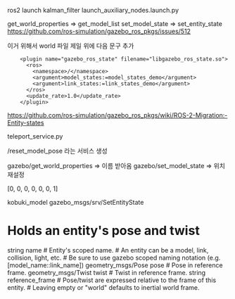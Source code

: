 ros2 launch kalman_filter launch_auxiliary_nodes.launch.py

get_world_properties => get_model_list
set_model_state => set_entity_state
https://github.com/ros-simulation/gazebo_ros_pkgs/issues/512

이거 위해서 world 파일 제일 위에 다음 문구 추가

```
    <plugin name="gazebo_ros_state" filename="libgazebo_ros_state.so">
      <ros>
        <namespace>/</namespace>
        <argument>model_states:=model_states_demo</argument>
        <argument>link_states:=link_states_demo</argument>
      </ros>
      <update_rate>1.0</update_rate>
    </plugin>
```
https://github.com/ros-simulation/gazebo_ros_pkgs/wiki/ROS-2-Migration:-Entity-states


teleport_service.py


/reset_model_pose 라는 서비스 생성

gazebo/get_world_properties => 이름 받아옴
gazebo/set_model_state => 위치 재설정

[0, 0, 0, 0, 0, 0, 1]

kobuki_model
gazebo_msgs/srv/SetEntityState

# Holds an entity's pose and twist
string name                 # Entity's scoped name.
                            # An entity can be a model, link, collision, light, etc.
                            # Be sure to use gazebo scoped naming notation (e.g. [model_name::link_name])
geometry_msgs/Pose pose     # Pose in reference frame.
geometry_msgs/Twist twist   # Twist in reference frame.
string reference_frame      # Pose/twist are expressed relative to the  frame of this entity.
                            # Leaving empty or "world" defaults to inertial world frame.


